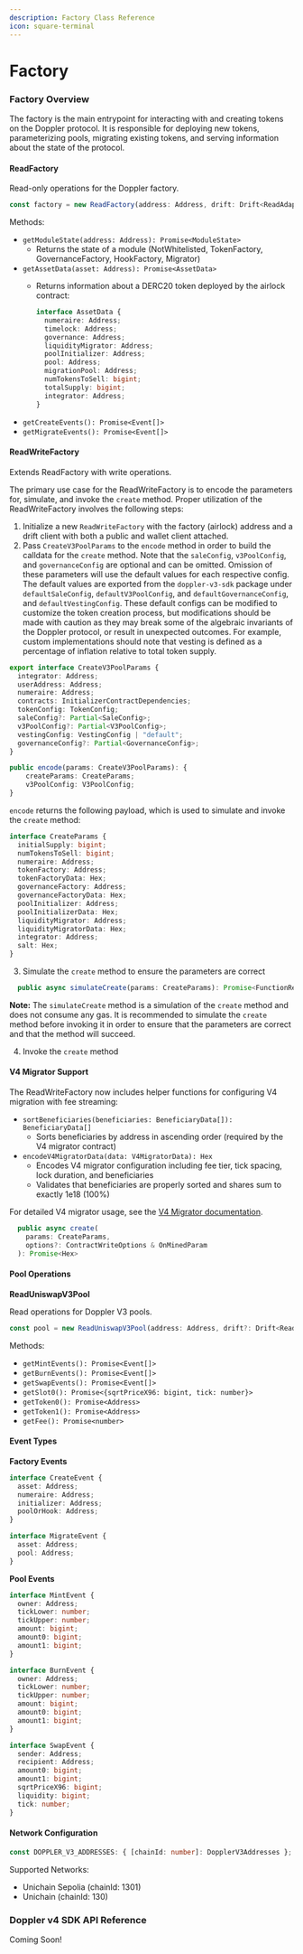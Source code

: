 ```yaml
---
description: Factory Class Reference
icon: square-terminal
---
```


# Factory

### Factory Overview

The factory is the main entrypoint for interacting with and creating tokens on the Doppler protocol. It is responsible for deploying new tokens, parameterizing pools, migrating existing tokens, and serving information about the state of the protocol.

#### ReadFactory

Read-only operations for the Doppler factory.

```typescript
const factory = new ReadFactory(address: Address, drift: Drift<ReadAdapter>);
```

Methods:

* `getModuleState(address: Address): Promise<ModuleState>`
  * Returns the state of a module (NotWhitelisted, TokenFactory, GovernanceFactory, HookFactory, Migrator)
* `getAssetData(asset: Address): Promise<AssetData>`
  *   Returns information about a DERC20 token deployed by the airlock contract:

      ```typescript
      interface AssetData {
        numeraire: Address;
        timelock: Address;
        governance: Address;
        liquidityMigrator: Address;
        poolInitializer: Address;
        pool: Address;
        migrationPool: Address;
        numTokensToSell: bigint;
        totalSupply: bigint;
        integrator: Address;
      }
      ```
* `getCreateEvents(): Promise<Event[]>`
* `getMigrateEvents(): Promise<Event[]>`

#### ReadWriteFactory

Extends ReadFactory with write operations.

The primary use case for the ReadWriteFactory is to encode the parameters for, simulate, and invoke the `create` method. Proper utilization of the ReadWriteFactory involves the following steps:

1. Initialize a new `ReadWriteFactory` with the factory (airlock) address and a drift client with both a public and wallet client attached.
2. Pass `CreateV3PoolParams` to the `encode` method in order to build the calldata for the `create` method. Note that the `saleConfig`, `v3PoolConfig`, and `governanceConfig` are optional and can be omitted. Omission of these parameters will use the default values for each respective config. The default values are exported from the `doppler-v3-sdk` package under `defaultSaleConfig`, `defaultV3PoolConfig`, and `defaultGovernanceConfig`, and `defaultVestingConfig`. These default configs can be modified to customize the token creation process, but modifications should be made with caution as they may break some of the algebraic invariants of the Doppler protocol, or result in unexpected outcomes. For example, custom implementations should note that vesting is defined as a percentage of inflation relative to total token supply.

```typescript
export interface CreateV3PoolParams {
  integrator: Address;
  userAddress: Address;
  numeraire: Address;
  contracts: InitializerContractDependencies;
  tokenConfig: TokenConfig;
  saleConfig?: Partial<SaleConfig>;
  v3PoolConfig?: Partial<V3PoolConfig>;
  vestingConfig: VestingConfig | "default";
  governanceConfig?: Partial<GovernanceConfig>;
}

public encode(params: CreateV3PoolParams): {
    createParams: CreateParams;
    v3PoolConfig: V3PoolConfig;
}
```

`encode` returns the following payload, which is used to simulate and invoke the `create` method:

```typescript
interface CreateParams {
  initialSupply: bigint;
  numTokensToSell: bigint;
  numeraire: Address;
  tokenFactory: Address;
  tokenFactoryData: Hex;
  governanceFactory: Address;
  governanceFactoryData: Hex;
  poolInitializer: Address;
  poolInitializerData: Hex;
  liquidityMigrator: Address;
  liquidityMigratorData: Hex;
  integrator: Address;
  salt: Hex;
}
```

3. Simulate the `create` method to ensure the parameters are correct

```typescript
  public async simulateCreate(params: CreateParams): Promise<FunctionReturn<AirlockABI, "create">>
```

**Note:** The `simulateCreate` method is a simulation of the `create` method and does not consume any gas. It is recommended to simulate the `create` method before invoking it in order to ensure that the parameters are correct and that the method will succeed.

4. Invoke the `create` method

#### V4 Migrator Support

The ReadWriteFactory now includes helper functions for configuring V4 migration with fee streaming:

* `sortBeneficiaries(beneficiaries: BeneficiaryData[]): BeneficiaryData[]`
  * Sorts beneficiaries by address in ascending order (required by the V4 migrator contract)
* `encodeV4MigratorData(data: V4MigratorData): Hex`
  * Encodes V4 migrator configuration including fee tier, tick spacing, lock duration, and beneficiaries
  * Validates that beneficiaries are properly sorted and shares sum to exactly 1e18 (100%)

For detailed V4 migrator usage, see the [V4 Migrator documentation](custom-fees.md).

```typescript
  public async create(
    params: CreateParams,
    options?: ContractWriteOptions & OnMinedParam
  ): Promise<Hex>
```

#### Pool Operations

**ReadUniswapV3Pool**

Read operations for Doppler V3 pools.

```typescript
const pool = new ReadUniswapV3Pool(address: Address, drift?: Drift<ReadAdapter>);
```

Methods:

* `getMintEvents(): Promise<Event[]>`
* `getBurnEvents(): Promise<Event[]>`
* `getSwapEvents(): Promise<Event[]>`
* `getSlot0(): Promise<{sqrtPriceX96: bigint, tick: number}>`
* `getToken0(): Promise<Address>`
* `getToken1(): Promise<Address>`
* `getFee(): Promise<number>`

#### Event Types

**Factory Events**

```typescript
interface CreateEvent {
  asset: Address;
  numeraire: Address;
  initializer: Address;
  poolOrHook: Address;
}

interface MigrateEvent {
  asset: Address;
  pool: Address;
}
```

**Pool Events**

```typescript
interface MintEvent {
  owner: Address;
  tickLower: number;
  tickUpper: number;
  amount: bigint;
  amount0: bigint;
  amount1: bigint;
}

interface BurnEvent {
  owner: Address;
  tickLower: number;
  tickUpper: number;
  amount: bigint;
  amount0: bigint;
  amount1: bigint;
}

interface SwapEvent {
  sender: Address;
  recipient: Address;
  amount0: bigint;
  amount1: bigint;
  sqrtPriceX96: bigint;
  liquidity: bigint;
  tick: number;
}
```

#### Network Configuration

```typescript
const DOPPLER_V3_ADDRESSES: { [chainId: number]: DopplerV3Addresses };
```

Supported Networks:

* Unichain Sepolia (chainId: 1301)
* Unichain (chainId: 130)

### Doppler v4 SDK API Reference

Coming Soon!

